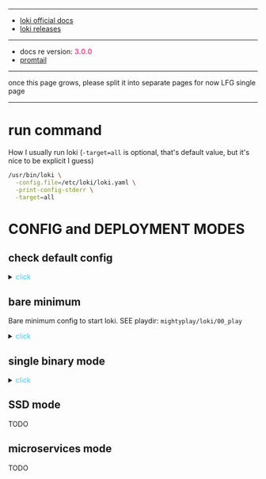 
---
- [loki official docs](https://grafana.com/docs/loki/latest/)
- [loki releases](https://github.com/grafana/loki/releases)

---

- docs re version: <span style="color:#ff4d94">**3.0.0**</span>
- [promtail](./../PROMTAIL/index.md)

---

once this page grows, please split it into separate pages
for now LFG single page

---

# run command
How I usually run loki (`-target=all` is optional, that's default value,
but it's nice to be explicit I guess)
```sh
/usr/bin/loki \
  -config.file=/etc/loki/loki.yaml \
  -print-config-stderr \
  -target=all
```



# CONFIG and DEPLOYMENT MODES

## check default config

<details><summary><span style="color:#33ccff">click</span></summary>

```sh
cat > /tmp/loki.config <<EOT
common:
  path_prefix: /tmp/loki
schema_config:
  configs:
    - from: 2024-05-15
      schema: v13
      store: tsdb
      object_store: filesystem
      index:
        prefix: index_
        period: 24h
EOT
export LOKI_VERSION=3.0.0
docker pull grafana/loki:${LOKI_VERSION}
docker run --rm -t -v /tmp/loki.config:/etc/loki/config.yaml grafana/loki:${LOKI_VERSION} -config.file=/etc/loki/config.yaml -print-config-stderr 2>&1 | sed '/Starting Loki/q' > /tmp/loki.yaml
```
</details>


## bare minimum
Bare minimum config to start loki. SEE playdir: `mightyplay/loki/00_play`
<details><summary><span style="color:#33ccff">click</span></summary>

```yaml
---
auth_enabled: false
tracing:
  enabled: false
analytics:
  reporting_enabled: false

server:
  http_listen_port: 3100 # this is default, here just for reference
  grpc_listen_port: 9095 # this is default, here just for reference

common:
  ring:
    kvstore:
      store: inmemory
  replication_factor: 1
  path_prefix: /tmp/loki

schema_config:
  configs:
    - from: 2024-05-01
      schema: v13
      store: tsdb
      object_store: filesystem
      index:
        prefix: index_
        period: 24h
```
</details>

## single binary mode
<details><summary><span style="color:#33ccff">click</span></summary>

```yaml
ingester:
  chunk_encoding: snappy
```
</details>

## SSD mode

TODO

## microservices mode

TODO
